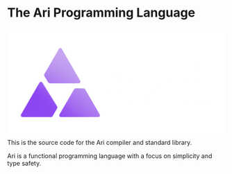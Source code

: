 # The Ari Programming Language

![Ari Logo](src/ari.png)
This is the source code for the Ari compiler and standard library.

Ari is a functional programming language with a focus on simplicity and type safety.
